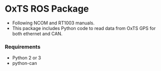 # OxTS ROS Package 

- Following NCOM and RT1003 manuals.
- This package includes Python code to read data from OxTS GPS for both ethernet and CAN.

### Requirements
- Python 2 or 3
- python-can

